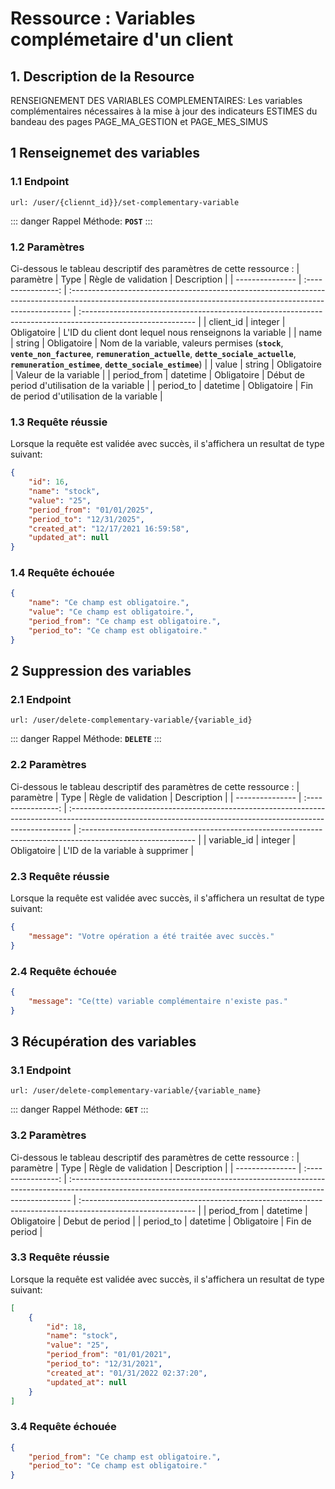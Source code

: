 # Ressource : Variables complémetaire d'un client

## 1. Description de la Resource

RENSEIGNEMENT DES VARIABLES COMPLEMENTAIRES:
Les variables complémentaires nécessaires à la mise à jour des indicateurs ESTIMES du bandeau des pages PAGE_MA_GESTION et PAGE_MES_SIMUS


## 1 Renseignemet des variables

### 1.1 Endpoint

```
url: /user/{cliennt_id}}/set-complementary-variable
```

::: danger Rappel
Méthode: **`POST`**
:::

### 1.2 Paramètres

Ci-dessous le tableau descriptif des paramètres de cette ressource :
| paramètre | Type | Règle de validation | Description |
| --------------- | :----------------: | :------------------------------------------------------------------------------------------------------------------------------------------------------------ | :---------------------------------------------------------------------------------------------------------- |
| client_id | integer | Obligatoire | L'ID du client dont lequel nous renseignons la variable |
| name | string | Obligatoire | Nom de la variable, valeurs permises (__`stock`__, __`vente_non_facturee`__, __`remuneration_actuelle`__, __`dette_sociale_actuelle`__, __`remuneration_estimee`__, __`dette_sociale_estimee`__) |
| value | string | Obligatoire | Valeur de la variable |
| period_from | datetime | Obligatoire | Début de period d'utilisation de la variable |
| period_to | datetime | Obligatoire | Fin de period d'utilisation de la variable |

### 1.3 Requête réussie

Lorsque la requête est validée avec succès, il s'affichera un resultat de type suivant:

```json
{
    "id": 16,
    "name": "stock",
    "value": "25",
    "period_from": "01/01/2025",
    "period_to": "12/31/2025",
    "created_at": "12/17/2021 16:59:58",
    "updated_at": null
}
```

### 1.4 Requête échouée

```json
{
    "name": "Ce champ est obligatoire.",
    "value": "Ce champ est obligatoire.",
    "period_from": "Ce champ est obligatoire.",
    "period_to": "Ce champ est obligatoire."
}
```

## 2 Suppression des variables

### 2.1 Endpoint

```
url: /user/delete-complementary-variable/{variable_id}
```

::: danger Rappel
Méthode: **`DELETE`**
:::

### 2.2 Paramètres

Ci-dessous le tableau descriptif des paramètres de cette ressource :
| paramètre | Type | Règle de validation | Description |
| --------------- | :----------------: | :------------------------------------------------------------------------------------------------------------------------------------------------------------ | :---------------------------------------------------------------------------------------------------------- |
| variable_id | integer | Obligatoire | L'ID de la variable à supprimer |

### 2.3 Requête réussie

Lorsque la requête est validée avec succès, il s'affichera un resultat de type suivant:

```json
{
    "message": "Votre opération a été traitée avec succès."
}
```

### 2.4 Requête échouée

```json
{
    "message": "Ce(tte) variable complémentaire n'existe pas."
}
```

## 3 Récupération des variables

### 3.1 Endpoint

```
url: /user/delete-complementary-variable/{variable_name}
```

::: danger Rappel
Méthode: **`GET`**
:::

### 3.2 Paramètres

Ci-dessous le tableau descriptif des paramètres de cette ressource :
| paramètre | Type | Règle de validation | Description |
| --------------- | :----------------: | :------------------------------------------------------------------------------------------------------------------------------------------------------------ | :---------------------------------------------------------------------------------------------------------- |
| period_from | datetime | Obligatoire | Debut de period |
| period_to | datetime | Obligatoire | Fin de period |

### 3.3 Requête réussie

Lorsque la requête est validée avec succès, il s'affichera un resultat de type suivant:

```json
[
    {
        "id": 18,
        "name": "stock",
        "value": "25",
        "period_from": "01/01/2021",
        "period_to": "12/31/2021",
        "created_at": "01/31/2022 02:37:20",
        "updated_at": null
    }
]
```

### 3.4 Requête échouée

```json
{
    "period_from": "Ce champ est obligatoire.",
    "period_to": "Ce champ est obligatoire."
}
```